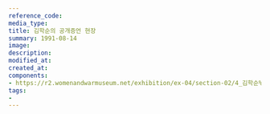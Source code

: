 ```yaml
---
reference_code:
media_type:
title: 김학순의 공개증언 현장
summary: 1991-08-14
image:
description:
modified_at:
created_at:
components:
- https://r2.womenandwarmuseum.net/exhibition/ex-04/section-02/4_김학순%20공개증언%20현장.JPG
tags:
-
---
```


